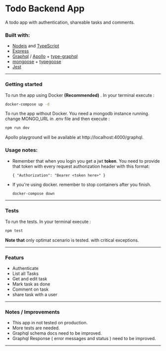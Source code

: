# Todo Backend App
A todo app with authentication, shareable tasks and comments.


### Built with:
 - [Nodejs](https://nodejs.org/) and [TypeScript](https://www.typescriptlang.org/)
 - [Express](https://expressjs.com/)
 - [Graphql](https://graphql.org/) / [Apollo](https://www.apollographql.com/) + [type-graphql](https://typegraphql.com/)
 - [mongoose](https://mongoosejs.com/) + [typegoose](https://github.com/typegoose/typegoose)
 - [Jest](https://jestjs.io/)

---
### Getting started

To run the app using Docker **(Recommended)** . In your terminal execute :
```sh
docker-compose up -d
```

To run the app without Docker. You need a mongodb instance running.
change MONGO_URL in .env file
and then execute :
```sh
npm run dev
```
Apollo playground will be available at http://localhost:4000/graphql.

### **Usage notes:**
- Remember that when you login you get a jwt **token**. You need to provide that token with every request authorization header with this format:
	```
	{ "Authorization": "Bearer <token here>" }
	```

- If you're using docker. remember to stop containers after you finish.
	```sh
	docker-compose down
	```

---
### Tests

To run the tests. In your terminal execute :
```sh
npm test
```
**Note that** only optimat scenario is tested. with critical exceptions.

---
### Featurs

- Authenticate
- List all Tasks
- Get and edit task
- Mark task as done
- Comment on task
- share task with a user

---
### **Notes / Improvements**
- This app in not tested on production.
- More tests are needed.
- Graphql schema docs need to be improved.
- Graphql Response ( error messages and status ) need to be improved.

---
